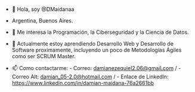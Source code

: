 - 👋 Hola, soy @DMaidanaa

- Argentina, Buenos Aires.

- 👀 Me interesa la Programación, la Ciberseguridad y la Ciencia de Datos. 

- 🌱 Actualmente estoy aprendiendo Desarrollo Web y Desarrollo de Software proximamente, incluyendo un poco de Metodologías Ágiles como ser SCRUM Master.

- 📫 Como contactarme:  - Correo: damianezequiel2.06@gmail.com / - Correo Alt: damian_05-2.0@hotmail.com / 
                        - Enlace de Linkedln: https://www.linkedin.com/in/damian-maidana-76a2661bb

